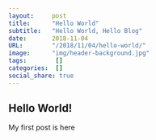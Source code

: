 ```yaml
---
layout:     post 
title:      "Hello World"
subtitle:   "Hello World, Hello Blog"
date:       2018-11-04
URL:        "/2018/11/04/hello-world/"
image:      "img/header-background.jpg"
tags:        []
categories:  []
social_share: true
---
```


## Hello World!

My first post is here